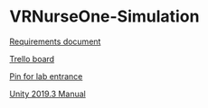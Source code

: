 # VRNurseOne-Simulation

[Requirements document](https://docs.google.com/document/d/1nCdhEh2dt0E_MZQK3vJAXwkd9uAb_bYStA__0yMyZtg/edit)

[Trello board](https://trello.com/b/zEnXNixR/vr-nursing)

[Pin for lab entrance](https://webapps.uta.edu/oit/selfservice/)

[Unity 2019.3 Manual](https://docs.unity3d.com/Manual/UnityManual.html)
